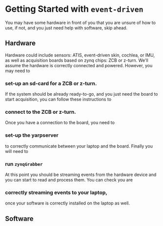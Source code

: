 # Getting Started with `event-driven`

You may have some hardware in front of you that you are unsure of how to use, if not, and you just need help with software, skip ahead.

## Hardware

Hardware could include sensors: ATIS, event-driven skin, cochlea, or IMU, as well as acquisition boards based on zynq chips: ZCB or z-turn. We'll assume the hardware is correctly connected and powered. However, you may need to

### set-up an sd-card for a ZCB or z-turn.

If the system should be already ready-to-go, and you just need the board to start acquisition, you can follow these instructions to

### connect to the ZCB or z-turn.

Once you have a connection to the board, you need to

### set-up the yarpserver

to correctly communicate between your laptop and the board. Finally you will need to

### run `zynqGrabber`

At this point you should be streaming events from the hardware device and you can start to read and process them. You can check you are

### correctly streaming events to your laptop,

once your software is correctly installed on the laptop as well.

## Software
